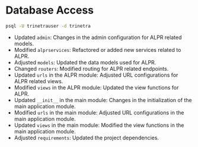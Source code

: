 # Database Access

```bash
psql -U trinetrauser -d trinetra
```
- Updated `admin`: Changes in the admin configuration for ALPR related models.
- Modified `alprservices`: Refactored or added new services related to ALPR.
- Adjusted `models`: Updated the data models used for ALPR.
- Changed `routers`: Modified routing for ALPR related endpoints.
- Updated `urls` in the ALPR module: Adjusted URL configurations for ALPR related views.
- Modified `views` in the ALPR module: Updated the view functions for ALPR.
- Updated `__init__` in the main module: Changes in the initialization of the main application module.
- Modified `urls` in the main module: Adjusted URL configurations in the main application module.
- Updated `views` in the main module: Modified the view functions in the main application module.
- Adjusted `requirements`: Updated the project dependencies.